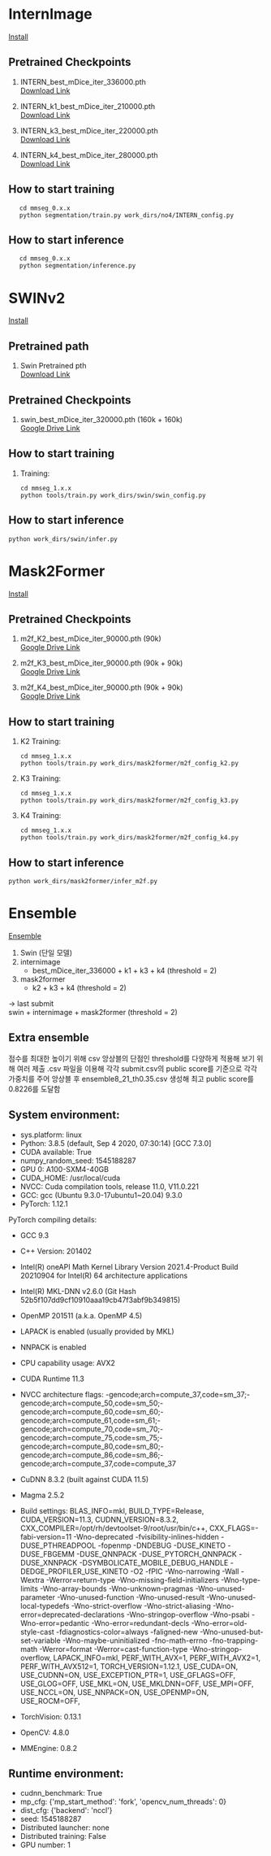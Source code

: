 # InternImage

[Install](https://github.com/OpenGVLab/InternImage/blob/master/segmentation/README.md)

## Pretrained Checkpoints

1. INTERN_best_mDice_iter_336000.pth  
   [Download Link](https://drive.google.com/file/d/1B2ieT2W_I-tp-yjzfR7_sOoKfQK8sj7R/view?usp=drive_link)

2. INTERN_k1_best_mDice_iter_210000.pth  
   [Download Link](https://drive.google.com/file/d/1X-1BNwz0eQ4AV2eqtzdBtenS2i5bPAyW/view?usp=drive_link)

3. INTERN_k3_best_mDice_iter_220000.pth  
   [Download Link](https://drive.google.com/file/d/1MvktQmj8wdS1PNDlLoPUvT4b4zOxyAEN/view?usp=sharing)

4. INTERN_k4_best_mDice_iter_280000.pth  
   [Download Link](https://drive.google.com/file/d/1ijjzE5yT190OEeIHdn1_t27Q-y0Mk7vO/view?usp=drive_link)

## How to start training

```
   cd mmseg_0.x.x
   python segmentation/train.py work_dirs/no4/INTERN_config.py
```


## How to start inference

```
   cd mmseg_0.x.x
   python segmentation/inference.py
```


# SWINv2

[Install](mmseg_1.x.x/docs/en/get_started.md)

## Pretrained path

1. Swin Pretrained pth  
   [Download Link](https://download.openmmlab.com/mmsegmentation/v0.5/pretrain/swin/swin_large_patch4_window12_384_22k_20220412-6580f57d.pth)

## Pretrained Checkpoints

1. swin_best_mDice_iter_320000.pth (160k + 160k)   
   [Google Drive Link](https://drive.google.com/file/d/1fI4Zfn_rKznJbPGee37jaEuZb_bO8fDK/view?usp=drive_link)

## How to start training

1. Training:  
   ```
   cd mmseg_1.x.x
   python tools/train.py work_dirs/swin/swin_config.py
   ```

## How to start inference

```
python work_dirs/swin/infer.py
```



# Mask2Former

[Install](mmseg_1.x.x/docs/en/get_started.md)

## Pretrained Checkpoints

1. m2f_K2_best_mDice_iter_90000.pth  (90k)  
   [Google Drive Link](https://drive.google.com/file/d/1NHI02wH_hzVNtEsWXzRa23MlH903W7an/view?usp=drive_link)

2. m2f_K3_best_mDice_iter_90000.pth (90k + 90k)    
   [Google Drive Link](https://drive.google.com/file/d/199AWAwd8n758zGUQIJlDVl_wd3dz1AwT/view?usp=drive_link)

3. m2f_K4_best_mDice_iter_90000.pth (90k + 90k)    
   [Google Drive Link](https://drive.google.com/file/d/1C637rkVaIV14SmdTHMzFM4SYQp-ceY6e/view?usp=drive_link)

## How to start training

1. K2 Training:  
   ```
   cd mmseg_1.x.x
   python tools/train.py work_dirs/mask2former/m2f_config_k2.py
   ```

2. K3 Training:  
   ```
   cd mmseg_1.x.x
   python tools/train.py work_dirs/mask2former/m2f_config_k3.py
   ```
      
3. K4 Training:  
   ```
   cd mmseg_1.x.x
   python tools/train.py work_dirs/mask2former/m2f_config_k4.py
   ```
   
## How to start inference

```
python work_dirs/mask2former/infer_m2f.py
```


# Ensemble
[Ensemble](post_processing/ensemble/ensemble.py)
1. Swin (단일 모델)
2. internimage 
   - best_mDice_iter_336000 + k1 + k3 + k4 (threshold = 2)
3. mask2former
   - k2 + k3 + k4 (threshold = 2)

-> last submit  
swin + internimage + mask2former (threshold = 2)

## Extra ensemble
점수를 최대한 높이기 위해 csv 앙상블의 단점인 threshold를 다양하게 적용해 보기 위해 여러 제출 .csv 파일을
이용해 각각 submit.csv의 public score를 기준으로 각각 가중치를 주어 앙상블 후 ensemble8_21_th0.35.csv 생성해
최고 public score를 0.8226를 도달함

## System environment:

- sys.platform: linux
- Python: 3.8.5 (default, Sep  4 2020, 07:30:14) [GCC 7.3.0]
- CUDA available: True
- numpy_random_seed: 1545188287
- GPU 0: A100-SXM4-40GB
- CUDA_HOME: /usr/local/cuda
- NVCC: Cuda compilation tools, release 11.0, V11.0.221
- GCC: gcc (Ubuntu 9.3.0-17ubuntu1~20.04) 9.3.0
- PyTorch: 1.12.1

PyTorch compiling details:
- GCC 9.3
- C++ Version: 201402
- Intel(R) oneAPI Math Kernel Library Version 2021.4-Product Build 20210904 for Intel(R) 64 architecture applications
- Intel(R) MKL-DNN v2.6.0 (Git Hash 52b5f107dd9cf10910aaa19cb47f3abf9b349815)
- OpenMP 201511 (a.k.a. OpenMP 4.5)
- LAPACK is enabled (usually provided by MKL)
- NNPACK is enabled
- CPU capability usage: AVX2
- CUDA Runtime 11.3
- NVCC architecture flags: -gencode;arch=compute_37,code=sm_37;-gencode;arch=compute_50,code=sm_50;-gencode;arch=compute_60,code=sm_60;-gencode;arch=compute_61,code=sm_61;-gencode;arch=compute_70,code=sm_70;-gencode;arch=compute_75,code=sm_75;-gencode;arch=compute_80,code=sm_80;-gencode;arch=compute_86,code=sm_86;-gencode;arch=compute_37,code=compute_37
- CuDNN 8.3.2 (built against CUDA 11.5)
- Magma 2.5.2
- Build settings: BLAS_INFO=mkl, BUILD_TYPE=Release, CUDA_VERSION=11.3, CUDNN_VERSION=8.3.2, CXX_COMPILER=/opt/rh/devtoolset-9/root/usr/bin/c++, CXX_FLAGS=-fabi-version=11 -Wno-deprecated -fvisibility-inlines-hidden -DUSE_PTHREADPOOL -fopenmp -DNDEBUG -DUSE_KINETO -DUSE_FBGEMM -DUSE_QNNPACK -DUSE_PYTORCH_QNNPACK -DUSE_XNNPACK -DSYMBOLICATE_MOBILE_DEBUG_HANDLE -DEDGE_PROFILER_USE_KINETO -O2 -fPIC -Wno-narrowing -Wall -Wextra -Werror=return-type -Wno-missing-field-initializers -Wno-type-limits -Wno-array-bounds -Wno-unknown-pragmas -Wno-unused-parameter -Wno-unused-function -Wno-unused-result -Wno-unused-local-typedefs -Wno-strict-overflow -Wno-strict-aliasing -Wno-error=deprecated-declarations -Wno-stringop-overflow -Wno-psabi -Wno-error=pedantic -Wno-error=redundant-decls -Wno-error=old-style-cast -fdiagnostics-color=always -faligned-new -Wno-unused-but-set-variable -Wno-maybe-uninitialized -fno-math-errno -fno-trapping-math -Werror=format -Werror=cast-function-type -Wno-stringop-overflow, LAPACK_INFO=mkl, PERF_WITH_AVX=1, PERF_WITH_AVX2=1, PERF_WITH_AVX512=1, TORCH_VERSION=1.12.1, USE_CUDA=ON, USE_CUDNN=ON, USE_EXCEPTION_PTR=1, USE_GFLAGS=OFF, USE_GLOG=OFF, USE_MKL=ON, USE_MKLDNN=OFF, USE_MPI=OFF, USE_NCCL=ON, USE_NNPACK=ON, USE_OPENMP=ON, USE_ROCM=OFF,

- TorchVision: 0.13.1
- OpenCV: 4.8.0
- MMEngine: 0.8.2

## Runtime environment:

- cudnn_benchmark: True
- mp_cfg: {'mp_start_method': 'fork', 'opencv_num_threads': 0}
- dist_cfg: {'backend': 'nccl'}
- seed: 1545188287
- Distributed launcher: none
- Distributed training: False
- GPU number: 1

